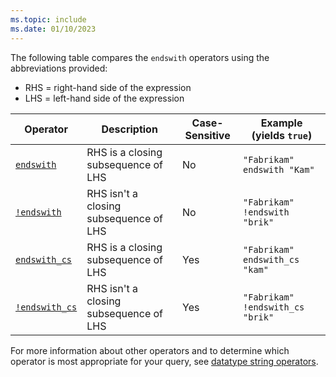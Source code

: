 ```yaml
---
ms.topic: include
ms.date: 01/10/2023
---
```


The following table compares the `endswith` operators using the abbreviations provided:

* RHS = right-hand side of the expression
* LHS = left-hand side of the expression

|Operator   |Description   |Case-Sensitive  |Example (yields `true`)  |
|-----------|--------------|----------------|-------------------------|
|[`endswith`](../kusto/query/endswith-operator.md) |RHS is a closing subsequence of LHS |No |`"Fabrikam" endswith "Kam"`|
|[`!endswith`](../kusto/query/not-endswith-operator.md) |RHS isn't a closing subsequence of LHS |No |`"Fabrikam" !endswith "brik"`|
|[`endswith_cs`](../kusto/query/endswith-cs-operator.md) |RHS is a closing subsequence of LHS |Yes |`"Fabrikam" endswith_cs "kam"`|
|[`!endswith_cs`](../kusto/query/not-endswith-cs-operator.md) |RHS isn't a closing subsequence of LHS |Yes |`"Fabrikam" !endswith_cs "brik"`|

For more information about other operators and to determine which operator is most appropriate for your query, see [datatype string operators](../kusto/query/datatypes-string-operators.md).
